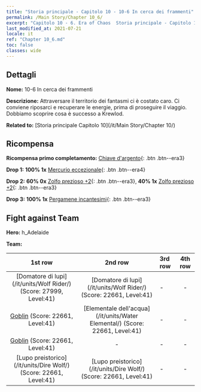 ```yaml
---
title: "Storia principale - Capitolo 10 - 10-6 In cerca dei frammenti"
permalink: /Main Story/Chapter 10_6/
excerpt: "Capitolo 10 - 6. Era of Chaos  Storia principale - Capitolo 10_6. 10-6 In cerca dei frammenti"
last_modified_at: 2021-07-21
locale: it
ref: "Chapter 10_6.md"
toc: false
classes: wide
---
```


## Dettagli

 **Nome:** 10-6 In cerca dei frammenti

 **Descrizione:** Attraversare il territorio dei fantasmi ci è costato caro. Ci conviene riposarci e recuperare le energie, prima di proseguire il viaggio. Dobbiamo scoprire cosa è successo a Krewlod.

 **Related to:** [Storia principale Capitolo 10](/it/Main Story/Chapter 10/)

## Ricompensa

 **Ricompensa primo completamento:** [Chiave d'argento](/ItemsIT/con_693/){: .btn .btn--era3}

 **Drop 1:** **100% 1x** [Mercurio eccezionale](/ItemsIT/mat_35/){: .btn .btn--era4}

 **Drop 2:** **60% 0x** [Zolfo prezioso +2](/ItemsIT/mat_29/){: .btn .btn--era3}, **40% 1x** [Zolfo prezioso +2](/ItemsIT/mat_29/){: .btn .btn--era3}

 **Drop 3:** **100% 1x** [Pergamene incantesimi](/ItemsIT/con_694/){: .btn .btn--era3}


## Fight against Team
 **Hero:** h_Adelaide

 **Team:**


  | 1st row | 2nd row | 3rd row | 4th row |
  |:----:|:----:|:----|:----:|
  | [Domatore di lupi](/it/units/Wolf Rider/) (Score: 27999, Level:41)  | [Domatore di lupi](/it/units/Wolf Rider/) (Score: 22661, Level:41)  | - | - |
  | [Goblin](/it/units/Goblin/) (Score: 22661, Level:41)  | [Elementale dell'acqua](/it/units/Water Elemental/) (Score: 22661, Level:41)  | - | - |
  | [Goblin](/it/units/Goblin/) (Score: 22661, Level:41)  | - | - | - |
  | [Lupo preistorico](/it/units/Dire Wolf/) (Score: 22661, Level:41)  | [Lupo preistorico](/it/units/Dire Wolf/) (Score: 22661, Level:41)  | - | - |


